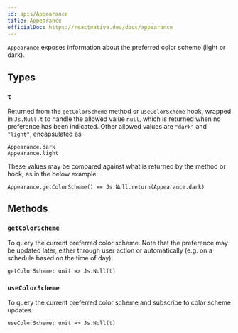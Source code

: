 ```yaml
---
id: apis/Appearance
title: Appearance
officialDoc: https://reactnative.dev/docs/appearance
---
```


`Appearance` exposes information about the preferred color scheme (light or
dark).

## Types

### `t`

Returned from the `getColorScheme` method or `useColorScheme` hook, wrapped in
`Js.Null.t` to handle the allowed value `null`, which is returned when no
preference has been indicated. Other allowed values are `"dark"` and `"light"`,
encapsulated as

```reason
Appearance.dark
Appearance.light
```

These values may be compared against what is returned by the method or hook, as
in the below example:

```reason
Appearance.getColorScheme() == Js.Null.return(Appearance.dark)
```

## Methods

### `getColorScheme`

To query the current preferred color scheme. Note that the preference may be
updated later, either through user action or automatically (e.g. on a schedule
based on the time of day).

```reason
getColorScheme: unit => Js.Null(t)
```

### `useColorScheme`

To query the current preferred color scheme and subscribe to color scheme
updates.

```reason
useColorScheme: unit => Js.Null(t)
```
